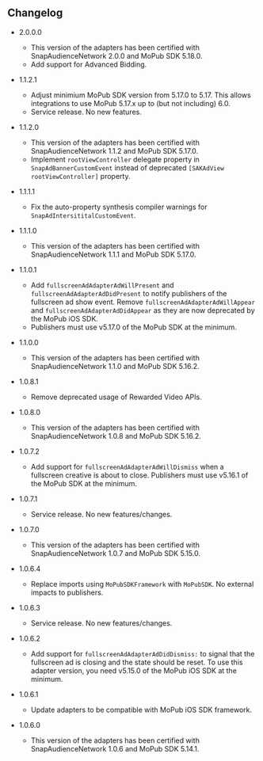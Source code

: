 ## Changelog
* 2.0.0.0
  * This version of the adapters has been certified with SnapAudienceNetwork 2.0.0 and MoPub SDK 5.18.0.
  * Add support for Advanced Bidding.

* 1.1.2.1
  * Adjust minimium MoPub SDK version from 5.17.0 to 5.17. This allows integrations to use MoPub 5.17.x up to (but not including) 6.0.
  * Service release. No new features. 

* 1.1.2.0
  * This version of the adapters has been certified with SnapAudienceNetwork 1.1.2 and MoPub SDK 5.17.0.
  * Implement `rootViewController` delegate property in `SnapAdBannerCustomEvent` instead of deprecated `[SAKAdView rootViewController]` property.

* 1.1.1.1
  * Fix the auto-property synthesis compiler warnings for `SnapAdIntersititalCustomEvent`.
  
* 1.1.1.0
  * This version of the adapters has been certified with SnapAudienceNetwork 1.1.1 and MoPub SDK 5.17.0.

* 1.1.0.1
  * Add `fullscreenAdAdapterAdWillPresent` and `fullscreenAdAdapterAdDidPresent` to notify publishers of the fullscreen ad show event. Remove `fullscreenAdAdapterAdWillAppear` and  `fullscreenAdAdapterAdDidAppear` as they are now deprecated by the MoPub iOS SDK.
  * Publishers must use v5.17.0 of the MoPub SDK at the minimum.

* 1.1.0.0
  * This version of the adapters has been certified with SnapAudienceNetwork 1.1.0 and MoPub SDK 5.16.2.

* 1.0.8.1
  * Remove deprecated usage of Rewarded Video APIs.

* 1.0.8.0
  * This version of the adapters has been certified with SnapAudienceNetwork 1.0.8 and MoPub SDK 5.16.2.

* 1.0.7.2
  * Add support for `fullscreenAdAdapterAdWillDismiss` when a fullscreen creative is about to close. Publishers must use v5.16.1 of the MoPub SDK at the minimum.

* 1.0.7.1
  * Service release. No new features/changes.

* 1.0.7.0
  * This version of the adapters has been certified with SnapAudienceNetwork 1.0.7 and MoPub SDK 5.15.0.

* 1.0.6.4
  * Replace imports using `MoPubSDKFramework` with `MoPubSDK`. No external impacts to publishers.

* 1.0.6.3
  * Service release. No new features/changes.

* 1.0.6.2
  * Add support for `fullscreenAdAdapterAdDidDismiss:` to signal that the fullscreen ad is closing and the state should be reset. To use this adapter version, you need v5.15.0 of the MoPub iOS SDK at the minimum.

* 1.0.6.1
  * Update adapters to be compatible with MoPub iOS SDK framework.

* 1.0.6.0
  * This version of the adapters has been certified with SnapAudienceNetwork 1.0.6 and MoPub SDK 5.14.1.